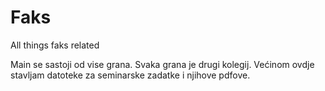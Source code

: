 # Faks
All things faks related


Main se sastoji od vise grana.
Svaka grana je drugi kolegij.
Većinom ovdje stavljam datoteke za seminarske zadatke i njihove pdfove.
